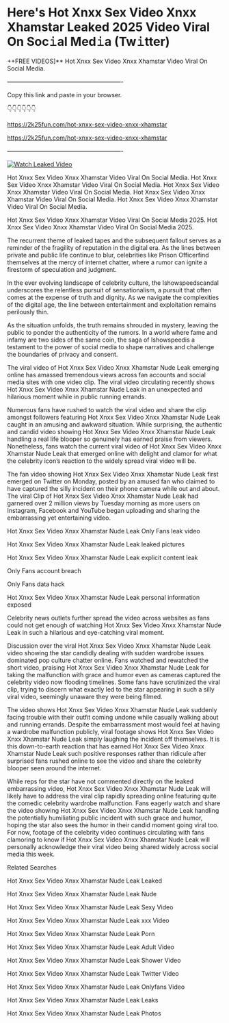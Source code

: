 # Here's Hot Xnxx Sex Video Xnxx Xhamstar Leaked 2025 Video Viral On Soc𝚒al Med𝚒a (Tw𝚒tter)

++FREE VIDEOS]** Hot Xnxx Sex Video Xnxx Xhamstar Video Viral On Social Media.

———————————————————-

Copy this link and paste in your browser.

👇👇👇👇👇👇

https://2k25fun.com/hot-xnxx-sex-video-xnxx-xhamstar

https://2k25fun.com/hot-xnxx-sex-video-xnxx-xhamstar

———————————————————-

[![Watch Leaked Video](https://miro.medium.com/v2/resize:fit:828/format:webp/1*cilzJN44JGOrTw9NJCrNHA.gif "Watch Leaked Video")](https://2k25fun.com/hot-xnxx-sex-video-xnxx-xhamstar)

Hot Xnxx Sex Video Xnxx Xhamstar Video Viral On Social Media. Hot Xnxx Sex Video Xnxx Xhamstar Video Viral On Social Media. Hot Xnxx Sex Video Xnxx Xhamstar Video Viral On Social Media. Hot Xnxx Sex Video Xnxx Xhamstar Video Viral On Social Media. Hot Xnxx Sex Video Xnxx Xhamstar Video Viral On Social Media.

Hot Xnxx Sex Video Xnxx Xhamstar Video Viral On Social Media 2025. Hot Xnxx Sex Video Xnxx Xhamstar Video Viral On Social Media 2025.

The recurrent theme of leaked tapes and the subsequent fallout serves as a reminder of the fragility of reputation in the digital era. As the lines between private and public life continue to blur, celebrities like Prison Officerfind themselves at the mercy of internet chatter, where a rumor can ignite a firestorm of speculation and judgment.

In the ever evolving landscape of celebrity culture, the Ishowspeedscandal underscores the relentless pursuit of sensationalism, a pursuit that often comes at the expense of truth and dignity. As we navigate the complexities of the digital age, the line between entertainment and exploitation remains perilously thin.

As the situation unfolds, the truth remains shrouded in mystery, leaving the public to ponder the authenticity of the rumors. In a world where fame and infamy are two sides of the same coin, the saga of Ishowspeedis a testament to the power of social media to shape narratives and challenge the boundaries of privacy and consent.

The viral video of Hot Xnxx Sex Video Xnxx Xhamstar Nude Leak emerging online has amassed tremendous views across fan accounts and social media sites with one video clip. The viral video circulating recently shows Hot Xnxx Sex Video Xnxx Xhamstar Nude Leak in an unexpected and hilarious moment while in public running errands.

Numerous fans have rushed to watch the viral video and share the clip amongst followers featuring Hot Xnxx Sex Video Xnxx Xhamstar Nude Leak caught in an amusing and awkward situation. While surprising, the authentic and candid video showing Hot Xnxx Sex Video Xnxx Xhamstar Nude Leak handling a real life blooper so genuinely has earned praise from viewers. Nonetheless, fans watch the current viral video of Hot Xnxx Sex Video Xnxx Xhamstar Nude Leak that emerged online with delight and clamor for what the celebrity icon’s reaction to the widely spread viral video will be.

The fan video showing Hot Xnxx Sex Video Xnxx Xhamstar Nude Leak first emerged on Twitter on Monday, posted by an amused fan who claimed to have captured the silly incident on their phone camera while out and about. The viral Clip of Hot Xnxx Sex Video Xnxx Xhamstar Nude Leak had garnered over 2 million views by Tuesday morning as more users on Instagram, Facebook and YouTube began uploading and sharing the embarrassing yet entertaining video.

Hot Xnxx Sex Video Xnxx Xhamstar Nude Leak Only Fans leak video

Hot Xnxx Sex Video Xnxx Xhamstar Nude Leak leaked pictures

Hot Xnxx Sex Video Xnxx Xhamstar Nude Leak explicit content leak

Only Fans account breach

Only Fans data hack

Hot Xnxx Sex Video Xnxx Xhamstar Nude Leak personal information exposed

Celebrity news outlets further spread the video across websites as fans could not get enough of watching Hot Xnxx Sex Video Xnxx Xhamstar Nude Leak in such a hilarious and eye-catching viral moment.

Discussion over the viral Hot Xnxx Sex Video Xnxx Xhamstar Nude Leak video showing the star candidly dealing with sudden wardrobe issues dominated pop culture chatter online. Fans watched and rewatched the short video, praising Hot Xnxx Sex Video Xnxx Xhamstar Nude Leak for taking the malfunction with grace and humor even as cameras captured the celebrity video now flooding timelines. Some fans have scrutinized the viral clip, trying to discern what exactly led to the star appearing in such a silly viral video, seemingly unaware they were being filmed.

The video shows Hot Xnxx Sex Video Xnxx Xhamstar Nude Leak suddenly facing trouble with their outfit coming undone while casually walking about and running errands. Despite the embarrassment most would feel at having a wardrobe malfunction publicly, viral footage shows Hot Xnxx Sex Video Xnxx Xhamstar Nude Leak simply laughing the incident off themselves. It is this down-to-earth reaction that has earned Hot Xnxx Sex Video Xnxx Xhamstar Nude Leak such positive responses rather than ridicule after surprised fans rushed online to see the video and share the celebrity blooper seen around the internet.

While reps for the star have not commented directly on the leaked embarrassing video, Hot Xnxx Sex Video Xnxx Xhamstar Nude Leak will likely have to address the viral clip rapidly spreading online featuring quite the comedic celebrity wardrobe malfunction. Fans eagerly watch and share the video showing Hot Xnxx Sex Video Xnxx Xhamstar Nude Leak handling the potentially humiliating public incident with such grace and humor, hoping the star also sees the humor in their candid moment going viral too. For now, footage of the celebrity video continues circulating with fans clamoring to know if Hot Xnxx Sex Video Xnxx Xhamstar Nude Leak will personally acknowledge their viral video being shared widely across social media this week.

Related Searches

Hot Xnxx Sex Video Xnxx Xhamstar Nude Leak Leaked

Hot Xnxx Sex Video Xnxx Xhamstar Nude Leak Nude

Hot Xnxx Sex Video Xnxx Xhamstar Nude Leak Sexy Video

Hot Xnxx Sex Video Xnxx Xhamstar Nude Leak xxx Video

Hot Xnxx Sex Video Xnxx Xhamstar Nude Leak Porn

Hot Xnxx Sex Video Xnxx Xhamstar Nude Leak Adult Video

Hot Xnxx Sex Video Xnxx Xhamstar Nude Leak Shower Video

Hot Xnxx Sex Video Xnxx Xhamstar Nude Leak Twitter Video

Hot Xnxx Sex Video Xnxx Xhamstar Nude Leak Onlyfans Video

Hot Xnxx Sex Video Xnxx Xhamstar Nude Leak Leaks

Hot Xnxx Sex Video Xnxx Xhamstar Nude Leak Photos